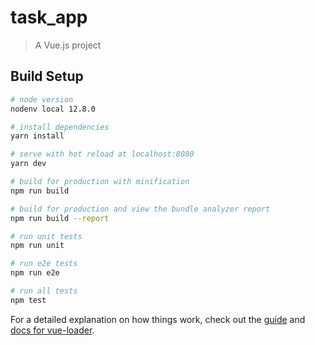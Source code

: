 # task_app

> A Vue.js project

## Build Setup

``` bash
# node version
nodenv local 12.8.0

# install dependencies
yarn install

# serve with hot reload at localhost:8080
yarn dev

# build for production with minification
npm run build

# build for production and view the bundle analyzer report
npm run build --report

# run unit tests
npm run unit

# run e2e tests
npm run e2e

# run all tests
npm test
```

For a detailed explanation on how things work, check out the [guide](http://vuejs-templates.github.io/webpack/) and [docs for vue-loader](http://vuejs.github.io/vue-loader).
